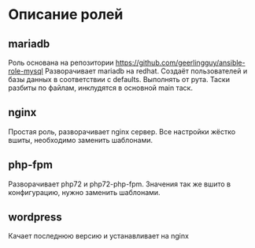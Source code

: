 # Описание ролей

## mariadb
Роль основана на репозитории https://github.com/geerlingguy/ansible-role-mysql
Разворачивает mariadb на redhat. Создаёт пользователей и базы данных в соответствии с defaults. Выполнять от рута. Таски разбиты по файлам, инклудятся в основной main таск.

## nginx
Простая роль, разворачивает nginx сервер. Все настройки жёстко вшиты, необходимо заменить шаблонами.

## php-fpm 
Разворачивает php72 и php72-php-fpm. Значения так же вшито в конфигурацию, нужно заменить шаблонами.

## wordpress
Качает последнюю версию и устанавливает на nginx

